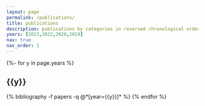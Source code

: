 ```yaml
---
layout: page
permalink: /publications/
title: publications
description: publications by categories in reversed chronological order. generated by jekyll-scholar.
years: [2023,2022,2020,2019]
nav: true
nav_order: 1
---
```

<!-- _pages/publications.md -->
<div class="publications">

{%- for y in page.years %}
  <h2 class="year">{{y}}</h2>
  {% bibliography -f papers -q @*[year={{y}}]* %}
{% endfor %}

</div>
